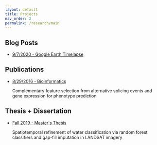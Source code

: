 ```yaml
---
layout: default
title: Projects
nav_order: 2
permalink: /research/main
---
```


Blog Posts
----------
* [9/7/2020 - Google Earth Timelapse](http://labuzzetta.github.io/research/google_earth)

Publications
----------
* [8/29/2016 - Bioinformatics](https://academic.oup.com/bioinformatics/article/32/17/i421/2450760)
  
  Complementary feature selection from alternative splicing events and gene expression for phenotype prediction

Thesis + Dissertation
----------
* [Fall 2019 - Master's Thesis](https://lib.dr.iastate.edu/creativecomponents/456/)
  
  Spatiotemporal refinement of water classification via random forest classifiers and gap-fill imputation in LANDSAT imagery


